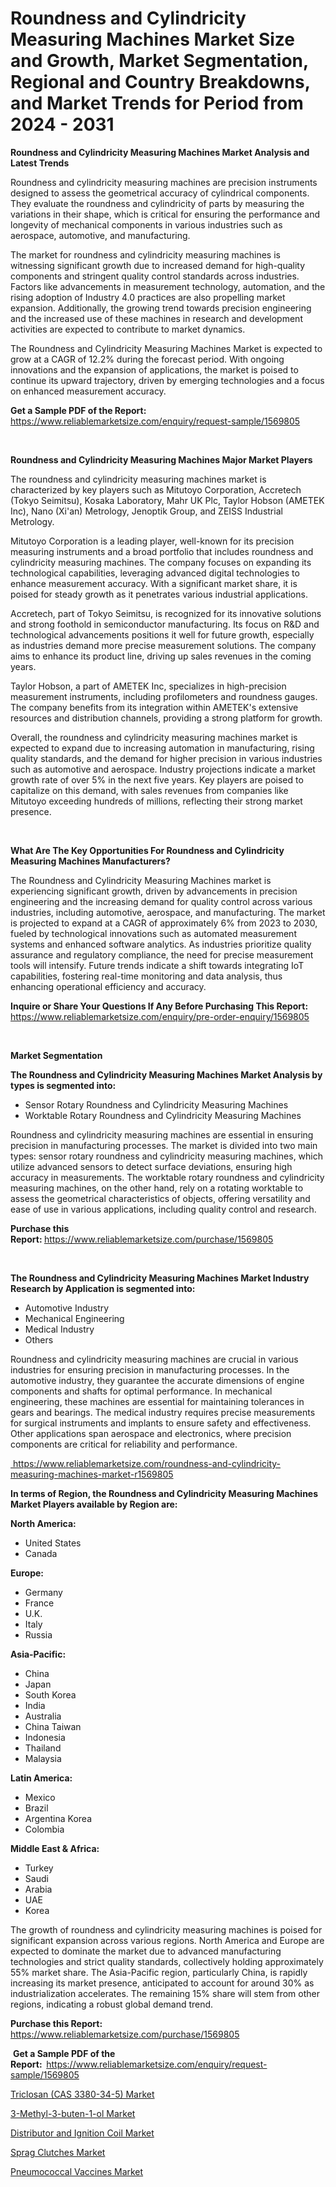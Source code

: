 <p><h1>Roundness and Cylindricity Measuring Machines Market Size and Growth, Market Segmentation, Regional and Country Breakdowns, and Market Trends for Period from 2024 -  2031</h1></p><p><strong>Roundness and Cylindricity Measuring Machines Market Analysis and Latest Trends</strong></p>
<p><p>Roundness and cylindricity measuring machines are precision instruments designed to assess the geometrical accuracy of cylindrical components. They evaluate the roundness and cylindricity of parts by measuring the variations in their shape, which is critical for ensuring the performance and longevity of mechanical components in various industries such as aerospace, automotive, and manufacturing.</p><p>The market for roundness and cylindricity measuring machines is witnessing significant growth due to increased demand for high-quality components and stringent quality control standards across industries. Factors like advancements in measurement technology, automation, and the rising adoption of Industry 4.0 practices are also propelling market expansion. Additionally, the growing trend towards precision engineering and the increased use of these machines in research and development activities are expected to contribute to market dynamics.</p><p>The Roundness and Cylindricity Measuring Machines Market is expected to grow at a CAGR of 12.2% during the forecast period. With ongoing innovations and the expansion of applications, the market is poised to continue its upward trajectory, driven by emerging technologies and a focus on enhanced measurement accuracy.</p></p>
<p><strong>Get a Sample PDF of the Report:&nbsp;</strong> <a href="https://www.reliablemarketsize.com/enquiry/request-sample/1569805?utm_campaign=1721&utm_medium=2&utm_source=Github&utm_content=ia&utm_term=14102024&utm_id=roundness-and-cylindricity-measuring-machines">https://www.reliablemarketsize.com/enquiry/request-sample/1569805</a></p>
<p>&nbsp;</p>
<p><strong>Roundness and Cylindricity Measuring Machines Major Market Players</strong></p>
<p><p>The roundness and cylindricity measuring machines market is characterized by key players such as Mitutoyo Corporation, Accretech (Tokyo Seimitsu), Kosaka Laboratory, Mahr UK Plc, Taylor Hobson (AMETEK Inc), Nano (Xi'an) Metrology, Jenoptik Group, and ZEISS Industrial Metrology. </p><p>Mitutoyo Corporation is a leading player, well-known for its precision measuring instruments and a broad portfolio that includes roundness and cylindricity measuring machines. The company focuses on expanding its technological capabilities, leveraging advanced digital technologies to enhance measurement accuracy. With a significant market share, it is poised for steady growth as it penetrates various industrial applications.</p><p>Accretech, part of Tokyo Seimitsu, is recognized for its innovative solutions and strong foothold in semiconductor manufacturing. Its focus on R&D and technological advancements positions it well for future growth, especially as industries demand more precise measurement solutions. The company aims to enhance its product line, driving up sales revenues in the coming years.</p><p>Taylor Hobson, a part of AMETEK Inc, specializes in high-precision measurement instruments, including profilometers and roundness gauges. The company benefits from its integration within AMETEK's extensive resources and distribution channels, providing a strong platform for growth. </p><p>Overall, the roundness and cylindricity measuring machines market is expected to expand due to increasing automation in manufacturing, rising quality standards, and the demand for higher precision in various industries such as automotive and aerospace. Industry projections indicate a market growth rate of over 5% in the next five years. Key players are poised to capitalize on this demand, with sales revenues from companies like Mitutoyo exceeding hundreds of millions, reflecting their strong market presence.</p></p>
<p>&nbsp;</p>
<p><strong>What Are The Key Opportunities For Roundness and Cylindricity Measuring Machines Manufacturers?</strong></p>
<p><p>The Roundness and Cylindricity Measuring Machines market is experiencing significant growth, driven by advancements in precision engineering and the increasing demand for quality control across various industries, including automotive, aerospace, and manufacturing. The market is projected to expand at a CAGR of approximately 6% from 2023 to 2030, fueled by technological innovations such as automated measurement systems and enhanced software analytics. As industries prioritize quality assurance and regulatory compliance, the need for precise measurement tools will intensify. Future trends indicate a shift towards integrating IoT capabilities, fostering real-time monitoring and data analysis, thus enhancing operational efficiency and accuracy.</p></p>
<p><strong>Inquire or Share Your Questions If Any Before Purchasing This Report:</strong> <a href="https://www.reliablemarketsize.com/enquiry/pre-order-enquiry/1569805?utm_campaign=1721&utm_medium=2&utm_source=Github&utm_content=ia&utm_term=14102024&utm_id=roundness-and-cylindricity-measuring-machines">https://www.reliablemarketsize.com/enquiry/pre-order-enquiry/1569805</a></p>
<p>&nbsp;</p>
<p><strong>Market Segmentation</strong></p>
<p><strong>The Roundness and Cylindricity Measuring Machines Market Analysis by types is segmented into:</strong></p>
<p><ul><li>Sensor Rotary Roundness and Cylindricity Measuring Machines</li><li>Worktable Rotary Roundness and Cylindricity Measuring Machines</li></ul></p>
<p><p>Roundness and cylindricity measuring machines are essential in ensuring precision in manufacturing processes. The market is divided into two main types: sensor rotary roundness and cylindricity measuring machines, which utilize advanced sensors to detect surface deviations, ensuring high accuracy in measurements. The worktable rotary roundness and cylindricity measuring machines, on the other hand, rely on a rotating worktable to assess the geometrical characteristics of objects, offering versatility and ease of use in various applications, including quality control and research.</p></p>
<p><strong>Purchase this Report:&nbsp;</strong><a href="https://www.reliablemarketsize.com/purchase/1569805?utm_campaign=1721&utm_medium=2&utm_source=Github&utm_content=ia&utm_term=14102024&utm_id=roundness-and-cylindricity-measuring-machines">https://www.reliablemarketsize.com/purchase/1569805</a></p>
<p>&nbsp;</p>
<p><strong>The Roundness and Cylindricity Measuring Machines Market Industry Research by Application is segmented into:</strong></p>
<p><ul><li>Automotive Industry</li><li>Mechanical Engineering</li><li>Medical Industry</li><li>Others</li></ul></p>
<p><p>Roundness and cylindricity measuring machines are crucial in various industries for ensuring precision in manufacturing processes. In the automotive industry, they guarantee the accurate dimensions of engine components and shafts for optimal performance. In mechanical engineering, these machines are essential for maintaining tolerances in gears and bearings. The medical industry requires precise measurements for surgical instruments and implants to ensure safety and effectiveness. Other applications span aerospace and electronics, where precision components are critical for reliability and performance.</p></p>
<p><a href="https://www.reliablemarketsize.com/roundness-and-cylindricity-measuring-machines-market-r1569805?utm_campaign=1721&utm_medium=2&utm_source=Github&utm_content=ia&utm_term=14102024&utm_id=roundness-and-cylindricity-measuring-machines">&nbsp;https://www.reliablemarketsize.com/roundness-and-cylindricity-measuring-machines-market-r1569805</a></p>
<p><strong>In terms of Region, the Roundness and Cylindricity Measuring Machines Market Players available by Region are:</strong></p>
<p>
    <p> <strong> North America: </strong>
        <ul>
            <li>United States</li>
            <li>Canada</li>
        </ul>
        </p> 
    <p> <strong> Europe: </strong>
        <ul>
            <li>Germany</li>
            <li>France</li>
            <li>U.K.</li>
            <li>Italy</li>
            <li>Russia</li>
        </ul>
        </p> 
    <p> <strong> Asia-Pacific: </strong>
        <ul>
            <li>China</li>
            <li>Japan</li>
            <li>South Korea</li>
            <li>India</li>
            <li>Australia</li>
            <li>China Taiwan</li>
            <li>Indonesia</li>
            <li>Thailand</li>
            <li>Malaysia</li>
        </ul>
        </p> 
    <p> <strong> Latin America: </strong>
        <ul>
            <li>Mexico</li>
            <li>Brazil</li>
            <li>Argentina Korea</li>
            <li>Colombia</li>
        </ul>
        </p> 
    <p> <strong> Middle East & Africa: </strong>
        <ul>
            <li>Turkey</li>
            <li>Saudi</li>
            <li>Arabia</li>
            <li>UAE</li>
            <li>Korea</li>
        </ul>
    </p>
    </p>
<p><p>The growth of roundness and cylindricity measuring machines is poised for significant expansion across various regions. North America and Europe are expected to dominate the market due to advanced manufacturing technologies and strict quality standards, collectively holding approximately 55% market share. The Asia-Pacific region, particularly China, is rapidly increasing its market presence, anticipated to account for around 30% as industrialization accelerates. The remaining 15% share will stem from other regions, indicating a robust global demand trend.</p></p>
<p><strong>Purchase this Report: </strong><a href="https://www.reliablemarketsize.com/purchase/1569805?utm_campaign=1721&utm_medium=2&utm_source=Github&utm_content=ia&utm_term=14102024&utm_id=roundness-and-cylindricity-measuring-machines">https://www.reliablemarketsize.com/purchase/1569805</a></p>
<p>&nbsp;<strong>Get a Sample PDF of the Report:&nbsp;&nbsp;</strong><a href="https://www.reliablemarketsize.com/enquiry/request-sample/1569805?utm_campaign=1721&utm_medium=2&utm_source=Github&utm_content=ia&utm_term=14102024&utm_id=roundness-and-cylindricity-measuring-machines">https://www.reliablemarketsize.com/enquiry/request-sample/1569805</a></p>
<p><strong></strong></p>
<p><p><a href="https://www.linkedin.com/pulse/global-triclosan-cas-3380-34-5-industry-analysis-report-market-g0axe?utm_campaign=1721&utm_medium=2&utm_source=Github&utm_content=ia&utm_term=14102024&utm_id=roundness-and-cylindricity-measuring-machines">Triclosan (CAS 3380-34-5) Market</a></p><p><a href="https://www.linkedin.com/pulse/analyzing-global-3-methyl-3-buten-1-ol-market-growth-ztjve?trk=public_post_embed_feed-article-content&utm_campaign=1721&utm_medium=2&utm_source=Github&utm_content=ia&utm_term=14102024&utm_id=roundness-and-cylindricity-measuring-machines">3-Methyl-3-buten-1-ol Market</a></p><p><a href="https://www.linkedin.com/pulse/unveiling-market-trends-global-distributor-ignition-coil-dptwe?trk=public_post_embed_feed-article-content&utm_campaign=1721&utm_medium=2&utm_source=Github&utm_content=ia&utm_term=14102024&utm_id=roundness-and-cylindricity-measuring-machines">Distributor and Ignition Coil Market</a></p><p><a href="https://github.com/AlisaRowe24/Market-Research-Report-List-1/blob/main/sprag-clutches-market.md?utm_campaign=1721&utm_medium=2&utm_source=Github&utm_content=ia&utm_term=14102024&utm_id=roundness-and-cylindricity-measuring-machines">Sprag Clutches Market</a></p><p><a href="https://www.linkedin.com/pulse/pneumococcal-vaccines-market-refracting-trends-consumer-g6rpe?trk=public_post_embed_feed-article-content&utm_campaign=1721&utm_medium=2&utm_source=Github&utm_content=ia&utm_term=14102024&utm_id=roundness-and-cylindricity-measuring-machines">Pneumococcal Vaccines Market</a></p></p>